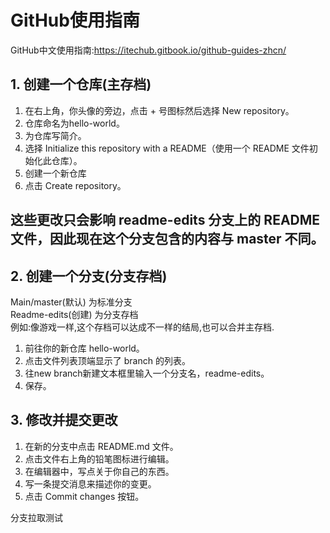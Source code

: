 # GitHub使用指南 
GitHub中文使用指南:https://itechub.gitbook.io/github-guides-zhcn/
## 1. 创建一个仓库(主存档)
1. 在右上角，你头像的旁边，点击 + 号图标然后选择 New repository。
2. 仓库命名为hello-world。
3. 为仓库写简介。
4. 选择 Initialize this repository with a README（使用一个 README 文件初始化此仓库）。
5. 创建一个新仓库
6. 点击 Create repository。

## 这些更改只会影响 readme-edits 分支上的 README 文件，因此现在这个分支包含的内容与 master 不同。
## 2. 创建一个分支(分支存档)
Main/master(默认)  为标准分支  
Readme-edits(创建) 为分支存档  
例如:像游戏一样,这个存档可以达成不一样的结局,也可以合并主存档.
1. 前往你的新仓库 hello-world。
2. 点击文件列表顶端显示了 branch 的列表。
3. 往new branch新建文本框里输入一个分支名，readme-edits。
4. 保存。
## 3. 修改并提交更改
1. 在新的分支中点击 README.md 文件。
2. 点击文件右上角的铅笔图标进行编辑。
3. 在编辑器中，写点关于你自己的东西。
4. 写一条提交消息来描述你的变更。
5. 点击 Commit changes 按钮。


分支拉取测试